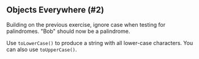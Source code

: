 ## Objects Everywhere (#2)

Building on the previous exercise, ignore case when testing for palindromes.
"Bob" should now be a palindrome.

<div class="hint">

Use `toLowerCase()` to produce a string with all lower-case characters.
You can also use `toUpperCase()`.

</div>